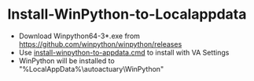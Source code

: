 # Install-WinPython-to-Localappdata
- Download Winpython64-3*.exe from https://github.com/winpython/winpython/releases
- Use [install-winpython-to-appdata.cmd](https://github.com/VirtualActuary/Install-WinPython-to-Localappdata/releases/latest/download/install-winpython-to-appdata.cmd) to install with VA Settings
- WinPython will be installed to "%LocalAppData%\autoactuary\WinPython"
